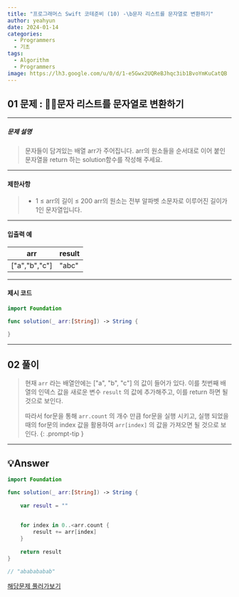 ```yaml
---
title: "프로그래머스 Swift 코테준비 (10) -\b문자 리스트를 문자열로 변환하기"
author: yeahyun
date: 2024-01-14
categories:
  - Programmers
  - 기초
tags:
  - Algorithm
  - Programmers
image: https://lh3.google.com/u/0/d/1-e5Gwx2UQReBJhqc3ib1BvoYmKuCatQB
---
```

## 01 문제 : 문자 리스트를 문자열로 변환하기
---
##### 문제 설명

>문자들이 담겨있는 배열 arr가 주어집니다. arr의 원소들을 순서대로 이어 붙인 문자열을 return 하는 solution함수를 작성해 주세요.

- ---
#### 제한사항
>- 1 ≤ arr의 길이 ≤ 200
	arr의 원소는 전부 알파벳 소문자로 이루어진 길이가 1인 문자열입니다.


---

#### 입출력 예
| arr | result |
| ---- | ---- |
| ["a","b","c"]	 | "abc" |


---

#### 제시 코드

```swift
import Foundation

func solution(_ arr:[String]) -> String {

}
```


---
## 02 풀이

> 현재 `arr` 라는 배열안에는 ["a", "b", "c"] 의 값이 들어가 있다.
> 이를 첫번째 배열의 인덱스 값을 새로운 변수 `result` 의 값에 추가해주고,
> 이를 return 하면 될 것으로 보인다.
> 
> 따라서 for문을 통해 `arr.count` 의 개수 만큼 for문을 실행 시키고, 실행 되었을때의 for문의 index 값을 활용하여 `arr[index]` 의 값을 가져오면 될 것으로 보인다.
> {: .prompt-tip }


---

## 💡Answer

```swift
import Foundation

func solution(_ arr:[String]) -> String {
    
    var result = ""
    
    
    for index in 0..<arr.count {
        result += arr[index]
    }
    
    return result
}

// "ababababab"
```


[해당문제 풀러가보기](https://school.programmers.co.kr/learn/courses/30/lessons/181941)


